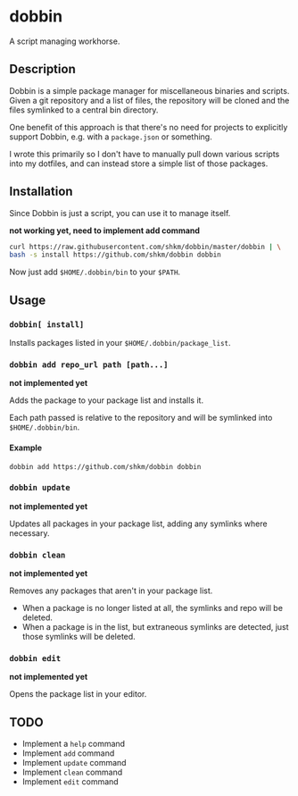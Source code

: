 # dobbin
A script managing workhorse.

## Description
Dobbin is a simple package manager for miscellaneous binaries and scripts. Given a git repository and a list of files, the repository will be cloned and the files symlinked to a central bin directory.

One benefit of this approach is that there's no need for projects to explicitly support Dobbin, e.g. with a `package.json` or something.

I wrote this primarily so I don't have to manually pull down various scripts into my dotfiles, and can instead store a simple list of those packages.

## Installation
Since Dobbin is just a script, you can use it to manage itself.

__not working yet, need to implement add command__
```sh
curl https://raw.githubusercontent.com/shkm/dobbin/master/dobbin | \
bash -s install https://github.com/shkm/dobbin dobbin
```

Now just add `$HOME/.dobbin/bin` to your `$PATH`.

## Usage

### `dobbin[ install]`
Installs packages listed in your `$HOME/.dobbin/package_list`.

### `dobbin add repo_url path [path...]`
__not implemented yet__

Adds the package to your package list and installs it.

Each path passed is relative to the repository and will be symlinked into `$HOME/.dobbin/bin`.

#### Example
`dobbin add https://github.com/shkm/dobbin dobbin`

### `dobbin update`
__not implemented yet__

Updates all packages in your package list, adding any symlinks where necessary.

### `dobbin clean`
__not implemented yet__

Removes any packages that aren't in your package list.

- When a package is no longer listed at all, the symlinks and repo will be deleted.
- When a package is in the list, but extraneous symlinks are detected, just those symlinks will be deleted.

### `dobbin edit`
__not implemented yet__

Opens the package list in your editor.

## TODO
- Implement a `help` command
- Implement `add` command
- Implement `update` command
- Implement `clean` command
- Implement `edit` command
